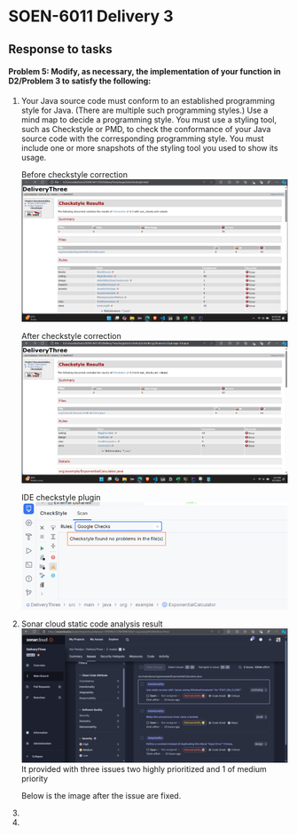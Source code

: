 # SOEN-6011 Delivery 3

## Response to tasks

#### Problem 5: Modify, as necessary, the implementation of your function in D2/Problem 3 to satisfy the following:

1. Your Java source code must conform to an established programming style for Java.
   (There are multiple such programming styles.) Use a mind map to decide a
   programming style.
   You must use a styling tool, such as Checkstyle or PMD, to check the conformance
   of your Java source code with the corresponding programming style. You must
   include one or more snapshots of the styling tool you used to show its usage.

   Before checkstyle correction
   ![img.png](src/main/resources/images/checkstyle.png)

   After checkstyle correction
   ![img.png](src/main/resources/images/checkstyleafter.png)

   IDE checkstyle plugin 
   ![img.png](src/main/resources/images/IDEcheckstyle.png)

2. Sonar cloud static code analysis result
   ![img.png](src/main/resources/images/SonarCloudBefore.png)
   It provided with three issues two highly prioritized and 1 of medium priority
   
   Below is the image after the issue are fixed.
3. 

3. 
